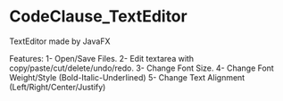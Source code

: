 # CodeClause_TextEditor
TextEditor made by JavaFX 

Features:
1- Open/Save Files.
2- Edit textarea with copy/paste/cut/delete/undo/redo.
3- Change Font Size.
4- Change Font Weight/Style (Bold-Italic-Underlined)
5- Change Text Alignment (Left/Right/Center/Justify)
